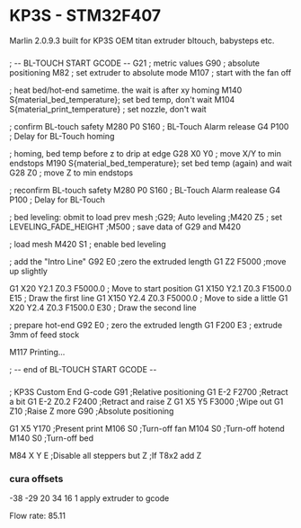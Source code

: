 # KP3S - STM32F407


Marlin 2.0.9.3 built for KP3S 
OEM titan extruder
bltouch, babysteps etc.





###
; -- BL-TOUCH START GCODE --
G21                      ; metric values
G90                      ; absolute positioning
M82                      ; set extruder to absolute mode
M107 ; start with the fan off

; heat bed/hot-end sametime. the wait is after xy homing
M140 S{material_bed_temperature}; set bed temp, don't wait
M104 S{material_print_temperature} ; set nozzle, don't wait

; confirm BL-touch safety
M280 P0 S160             ; BL-Touch Alarm release
G4 P100 ; Delay for BL-Touch homing

; homing, bed temp before z to drip at edge
G28 X0 Y0                ; move X/Y to min endstops
M190 S{material_bed_temperature}; set bed temp (again) and wait
G28 Z0 ; move Z to min endstops

; reconfirm BL-touch safety
M280 P0 S160             ; BL-Touch Alarm realease
G4 P100 ; Delay for BL-Touch

; bed leveling: obmit to load prev mesh
;G29; Auto leveling
;M420 Z5 ; set LEVELING_FADE_HEIGHT
;M500 ; save data of G29 and M420

; load mesh
M420 S1 ; enable bed leveling

; add the "Intro Line"
G92 E0                   ;zero the extruded length
G1 Z2 F5000              ;move up slightly


G1 X20 Y2.1 Z0.3 F5000.0 ; Move to start position
G1 X150 Y2.1 Z0.3 F1500.0 E15 ; Draw the first line
G1 X150 Y2.4 Z0.3 F5000.0 ; Move to side a little
G1 X20 Y2.4 Z0.3 F1500.0 E30 ; Draw the second line

; prepare hot-end
G92 E0                   ; zero the extruded length
G1 F200 E3               ; extrude 3mm of feed stock

M117 Printing...

; -- end of BL-TOUCH START GCODE --

###
; KP3S Custom End G-code
G91 ;Relative positioning
G1 E-2 F2700 ;Retract a bit
G1 E-2 Z0.2 F2400 ;Retract and raise Z
G1 X5 Y5 F3000 ;Wipe out
G1 Z10 ;Raise Z more
G90 ;Absolute positioning

G1 X5 Y170 ;Present print
M106 S0 ;Turn-off fan
M104 S0 ;Turn-off hotend
M140 S0 ;Turn-off bed

M84 X Y E ;Disable all steppers but Z ;If T8x2 add Z
####

### cura offsets
-38
-29
20
34
16
1
apply extruder to gcode


Flow rate: 85.11
